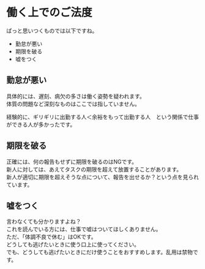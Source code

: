 # 働く上でのご法度
ぱっと思いつくものでは以下ですね。
* 勤怠が悪い
* 期限を破る
* 嘘をつく

## 勤怠が悪い
具体的には、遅刻、病欠の多さは働く姿勢を疑われます。  
体質の問題など深刻なものはここでは指していません。

経験的に、ギリギリに出勤する人＜余裕をもって出勤する人　という関係で仕事ができる人が多かったです。

## 期限を破る
正確には、何の報告もせずに期限を破るのはNGです。  
新人に対しては、あえてタスクの期限を超えて放置することがあります。  
新人が適切に期限を超えそうな点について、報告を出せるか？という点を見られています。

## 嘘をつく
言わなくても分かりますよね？  
これを読んでいる方には、仕事で嘘はついてほしくありません。  
ただ、「体調不良で休む」はOKです。  
どうしても逃げたいときに使う口上に使ってください。  
でも、どうしても逃げたいときにだけ使うことをおすすめします。乱用は禁物です。